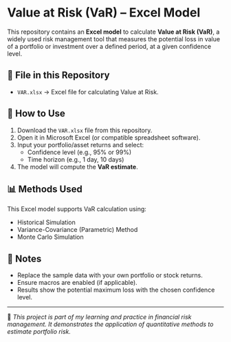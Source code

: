 # Value at Risk (VaR) – Excel Model

This repository contains an **Excel model** to calculate **Value at Risk (VaR)**, a widely used risk management tool that measures the potential loss in value of a portfolio or investment over a defined period, at a given confidence level.

## 📂 File in this Repository
- `VAR.xlsx` → Excel file for calculating Value at Risk.

## 🚀 How to Use
1. Download the `VAR.xlsx` file from this repository.  
2. Open it in Microsoft Excel (or compatible spreadsheet software).  
3. Input your portfolio/asset returns and select:
   - Confidence level (e.g., 95% or 99%)  
   - Time horizon (e.g., 1 day, 10 days)  
4. The model will compute the **VaR estimate**.

## 📊 Methods Used
This Excel model supports VaR calculation using:
- Historical Simulation  
- Variance-Covariance (Parametric) Method  
- Monte Carlo Simulation  

## 📝 Notes
- Replace the sample data with your own portfolio or stock returns.  
- Ensure macros are enabled (if applicable).  
- Results show the potential maximum loss with the chosen confidence level.  

---

📌 *This project is part of my learning and practice in financial risk management. It demonstrates the application of quantitative methods to estimate portfolio risk.*  

